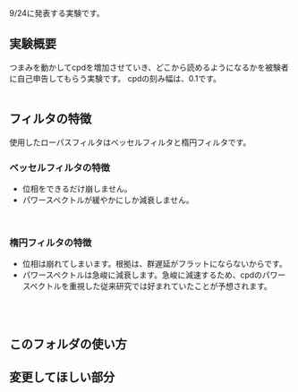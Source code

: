 9/24に発表する実験です。
## 実験概要
つまみを動かしてcpdを増加させていき、どこから読めるようになるかを被験者に自己申告してもらう実験です。
cpdの刻み幅は、0.1です。
<br>
<br>
## フィルタの特徴
使用したローパスフィルタはベッセルフィルタと楕円フィルタです。
<br>

### ベッセルフィルタの特徴
- 位相をできるだけ崩しません。
- パワースペクトルが緩やかにしか減衰しません。
<br>

### 楕円フィルタの特徴
- 位相は崩れてしまいます。根拠は、群遅延がフラットにならないからです。
- パワースペクトルは急峻に減衰します。急峻に減速するため、cpdのパワースペクトルを重視した従来研究では好まれていたことが予想されます。
<br>
<br>

## このフォルダの使い方


## 変更してほしい部分
